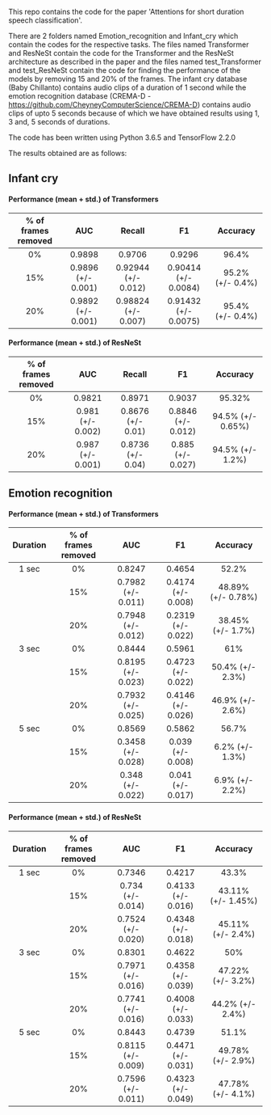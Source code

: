 This repo contains the code for the paper 'Attentions for short duration speech classification'. 

There are 2 folders named Emotion_recognition and Infant_cry which contain the codes for the respective tasks. The files named Transformer  and ResNeSt contain the code for the Transformer and the ResNeSt architecture as described in the paper and the files named test_Transformer and test_ResNeSt contain the code for finding the performance of the models by removing 15 and 20% of the frames.
The infant cry database (Baby Chillanto) contains audio clips of a duration of 1 second while the emotion recognition database (CREMA-D - https://github.com/CheyneyComputerScience/CREMA-D) contains audio clips of upto 5 seconds because of which we have obtained results using 1, 3 and, 5 seconds of durations.

The code has been written using Python 3.6.5 and TensorFlow 2.2.0

The results obtained are as follows:

## Infant cry

#### Performance (mean + std.) of Transformers

|% of frames removed|AUC|Recall|F1|Accuracy|
|:----:|:---------:|:-:|:----:|:------:|
|0%|0.9898|0.9706|0.9296|96.4%|
|15%|0.9896 (+/- 0.001)|0.92944 (+/- 0.012)|0.90414 (+/- 0.0084)|95.2% (+/- 0.4%)|
|20%|0.9892 (+/- 0.001)|0.98824 (+/- 0.007)|0.91432 (+/- 0.0075)|95.4% (+/- 0.4%)|

#### Performance (mean + std.) of ResNeSt

|% of frames removed|AUC|Recall|F1|Accuracy|
|:----:|:---------:|:-:|:----:|:------:|
|0%|0.9821|0.8971|0.9037|95.32%|
|15%|0.981 (+/- 0.002)|0.8676 (+/- 0.01)|0.8846 (+/- 0.012)|94.5% (+/- 0.65%)|
|20%|0.987 (+/- 0.001)|0.8736 (+/- 0.04)|0.885 (+/- 0.027)|94.5% (+/- 1.2%)|

## Emotion recognition 

#### Performance (mean + std.) of Transformers

|Duration|% of frames removed|AUC|F1|Accuracy|
|:----:|:---------:|:-:|:----:|:------:|
|1 sec|0%|0.8247|0.4654|52.2%|
| |15%|0.7982 (+/- 0.011)|0.4174 (+/- 0.008)|48.89% (+/- 0.78%)
| |20%|0.7948 (+/- 0.012)|0.2319 (+/- 0.022)|38.45% (+/- 1.7%)
|3 sec|0%|0.8444|0.5961|61%|
| |15%|0.8195 (+/- 0.023)|0.4723 (+/- 0.022)|50.4% (+/- 2.3%)
| |20%|0.7932 (+/- 0.025)|0.4146 (+/- 0.026)|46.9% (+/- 2.6%)
|5 sec|0%|0.8569|0.5862|56.7%|
| |15%|0.3458 (+/- 0.028)|0.039 (+/- 0.008)|6.2% (+/- 1.3%)
| |20%|0.348 (+/- 0.022)|0.041 (+/- 0.017)|6.9% (+/- 2.2%)

#### Performance (mean + std.) of ResNeSt

|Duration|% of frames removed|AUC|F1|Accuracy|
|:----:|:---------:|:-:|:----:|:------:|
|1 sec|0%|0.7346|0.4217|43.3%|
| |15%|0.734 (+/- 0.014)|0.4133 (+/- 0.016)|43.11% (+/- 1.45%)
| |20%|0.7524 (+/- 0.020)|0.4348 (+/- 0.018)|45.11% (+/- 2.4%)
|3 sec|0%|0.8301|0.4622|50%|
| |15%|0.7971 (+/- 0.016)|0.4358 (+/- 0.039)|47.22% (+/- 3.2%)
| |20%|0.7741 (+/- 0.016)|0.4008 (+/- 0.033)|44.2% (+/- 2.4%)
|5 sec|0%|0.8443|0.4739|51.1%|
| |15%|0.8115 (+/- 0.009)|0.4471 (+/- 0.031)|49.78% (+/- 2.9%)
| |20%|0.7596 (+/- 0.011)|0.4323 (+/- 0.049)|47.78% (+/- 4.1%)








